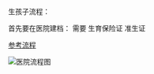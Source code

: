 生孩子流程：

首先要在医院建档：
需要 生育保险证 准生证 



[参考流程](https://zhuanlan.zhihu.com/p/21590042)

![医院流程图](/static/0190620092555.jpg)